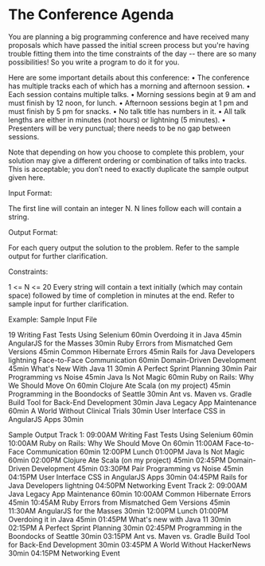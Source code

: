 # The Conference Agenda

You are planning a big programming conference and have received many proposals which have passed the initial screen process but you're having trouble fitting them into the time constraints of the day -- there are so many possibilities! So you write a program to do it for you.

Here are some important details about this conference:
•	The conference has multiple tracks each of which has a morning and afternoon session.
•	Each session contains multiple talks.
•	Morning sessions begin at 9 am and must finish by 12 noon, for lunch.
•	Afternoon sessions begin at 1 pm and must finish by 5 pm for snacks.
•	No talk title has numbers in it.
•	All talk lengths are either in minutes (not hours) or lightning (5 minutes).
•	Presenters will be very punctual; there needs to be no gap between sessions.

Note that depending on how you choose to complete this problem, your solution may give a different ordering or combination of talks into tracks. This is acceptable; you don’t need to exactly duplicate the sample output given here.

Input Format:

The first line will contain an integer N. N lines follow each will contain a string.

Output Format:

For each query output the solution to the problem. Refer to the sample output for further clarification.

Constraints:

1 <= N <= 20
Every string will contain a text initially (which may contain space) followed by time of completion in minutes at the end. Refer to sample input for further clarification.

Example:
Sample Input File

19
Writing Fast Tests Using Selenium 60min
Overdoing it in Java 45min
AngularJS for the Masses 30min
Ruby Errors from Mismatched Gem Versions 45min
Common Hibernate Errors 45min
Rails for Java Developers lightning
Face-to-Face Communication 60min
Domain-Driven Development 45min
What's New With Java 11 30min
A Perfect Sprint Planning 30min
Pair Programming vs Noise 45min
Java Is Not Magic 60min
Ruby on Rails: Why We Should Move On 60min
Clojure Ate Scala (on my project) 45min
Programming in the Boondocks of Seattle 30min
Ant vs. Maven vs. Gradle Build Tool for Back-End Development 30min
Java Legacy App Maintenance 60min
A World Without Clinical Trials 30min
User Interface CSS in AngularJS Apps 30min

Sample Output
Track 1:
09:00AM Writing Fast Tests Using Selenium 60min
10:00AM Ruby on Rails: Why We Should Move On 60min
11:00AM Face-to-Face Communication 60min
12:00PM Lunch
01:00PM Java Is Not Magic 60min
02:00PM Clojure Ate Scala (on my project) 45min
02:45PM Domain-Driven Development 45min
03:30PM Pair Programming vs Noise 45min
04:15PM User Interface CSS in AngularJS Apps 30min
04:45PM Rails for Java Developers lightning
04:50PM Networking Event
Track 2:
09:00AM Java Legacy App Maintenance 60min
10:00AM Common Hibernate Errors 45min
10:45AM Ruby Errors from Mismatched Gem Versions 45min
11:30AM AngularJS for the Masses 30min
12:00PM Lunch
01:00PM Overdoing it in Java 45min
01:45PM What's new with Java 11 30min
02:15PM A Perfect Sprint Planning 30min
02:45PM Programming in the Boondocks of Seattle 30min
03:15PM Ant vs. Maven vs. Gradle Build Tool for Back-End Development 30min
03:45PM A World Without HackerNews 30min
04:15PM Networking Event
